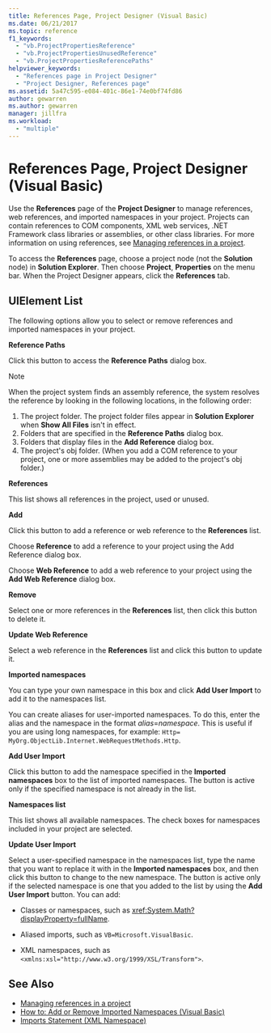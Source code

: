 ```yaml
---
title: References Page, Project Designer (Visual Basic)
ms.date: 06/21/2017
ms.topic: reference
f1_keywords:
  - "vb.ProjectPropertiesReference"
  - "vb.ProjectPropertiesUnusedReference"
  - "vb.ProjectPropertiesReferencePaths"
helpviewer_keywords:
  - "References page in Project Designer"
  - "Project Designer, References page"
ms.assetid: 5a47c595-e084-401c-86e1-74e0bf74fd86
author: gewarren
ms.author: gewarren
manager: jillfra
ms.workload:
  - "multiple"
---
```

# References Page, Project Designer (Visual Basic)

Use the **References** page of the **Project Designer** to manage references, web references, and imported namespaces in your project. Projects can contain references to COM components, XML web services, .NET Framework class libraries or assemblies, or other class libraries. For more information on using references, see [Managing references in a project](../../ide/managing-references-in-a-project.md).

To access the **References** page, choose a project node (not the **Solution** node) in **Solution Explorer**. Then choose **Project**, **Properties** on the menu bar. When the Project Designer appears, click the **References** tab.

## UIElement List

The following options allow you to select or remove references and imported namespaces in your project.

**Reference Paths**

Click this button to access the **Reference Paths** dialog box.

> [!NOTE]
> When the project system finds an assembly reference, the system resolves the reference by looking in the following locations, in the following order:
>
> 1. The project folder. The project folder files appear in **Solution Explorer** when **Show All Files** isn't in effect.
> 2. Folders that are specified in the **Reference Paths** dialog box.
> 3. Folders that display files in the **Add Reference** dialog box.
> 4. The project's obj folder. (When you add a COM reference to your project, one or more assemblies may be added to the project's obj folder.)

 **References**

 This list shows all references in the project, used or unused.

 **Add**

 Click this button to add a reference or web reference to the **References** list.

 Choose **Reference** to add a reference to your project using the Add Reference dialog box.

 Choose **Web Reference** to add a web reference to your project using the **Add Web Reference** dialog box.

 **Remove**

 Select one or more references in the **References** list, then click this button to delete it.

 **Update Web Reference**

 Select a web reference in the **References** list and click this button to update it.

 **Imported namespaces**

 You can type your own namespace in this box and click **Add User Import** to add it to the namespaces list.

 You can create aliases for user-imported namespaces. To do this, enter the alias and the namespace in the format *alias*=*namespace*. This is useful if you are using long namespaces, for example: `Http= MyOrg.ObjectLib.Internet.WebRequestMethods.Http`.

 **Add User Import**

 Click this button to add the namespace specified in the **Imported namespaces** box to the list of imported namespaces. The button is active only if the specified namespace is not already in the list.

 **Namespaces list**

 This list shows all available namespaces. The check boxes for namespaces included in your project are selected.

 **Update User Import**

 Select a user-specified namespace in the namespaces list, type the name that you want to replace it with in the **Imported namespaces** box, and then click this button to change to the new namespace. The button is active only if the selected namespace is one that you added to the list by using the **Add User Import** button. You can add:

-   Classes or namespaces, such as <xref:System.Math?displayProperty=fullName>.

-   Aliased imports, such as `VB=Microsoft.VisualBasic`.

-   XML namespaces, such as `<xmlns:xsl="http://www.w3.org/1999/XSL/Transform">`.

## See Also

- [Managing references in a project](../../ide/managing-references-in-a-project.md)
- [How to: Add or Remove Imported Namespaces (Visual Basic)](../../ide/how-to-add-or-remove-imported-namespaces-visual-basic.md)
- [Imports Statement (XML Namespace)](/dotnet/visual-basic/language-reference/statements/imports-statement-xml-namespace)
